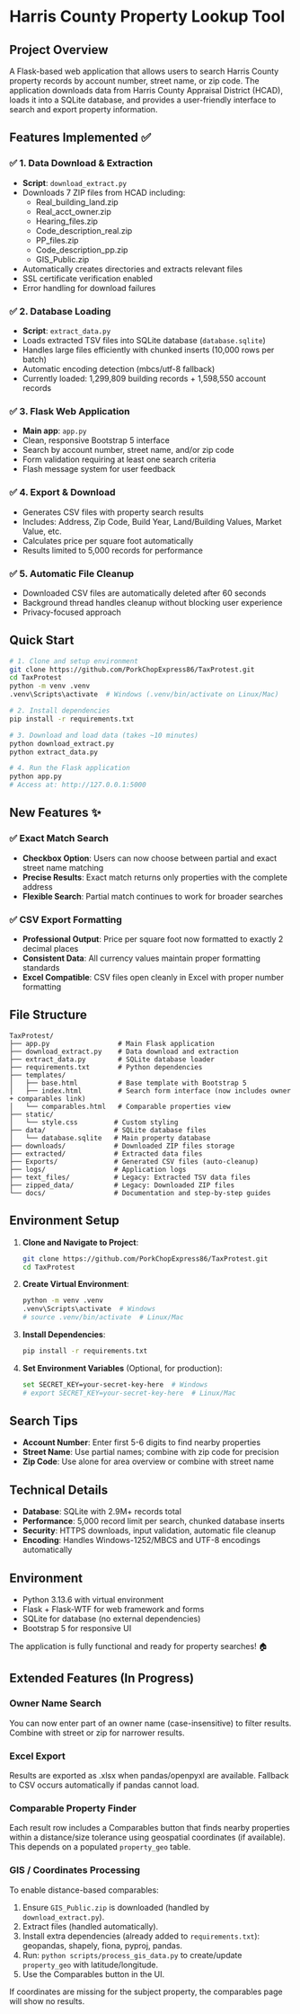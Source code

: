 # Harris County Property Lookup Tool

## Project Overview
A Flask-based web application that allows users to search Harris County property records by account number, street name, or zip code. The application downloads data from Harris County Appraisal District (HCAD), loads it into a SQLite database, and provides a user-friendly interface to search and export property information.

## Features Implemented ✅

### ✅ 1. Data Download & Extraction
- **Script**: `download_extract.py`
- Downloads 7 ZIP files from HCAD including:
  - Real_building_land.zip
  - Real_acct_owner.zip  
  - Hearing_files.zip
  - Code_description_real.zip
  - PP_files.zip
  - Code_description_pp.zip
  - GIS_Public.zip
- Automatically creates directories and extracts relevant files
- SSL certificate verification enabled
- Error handling for download failures

### ✅ 2. Database Loading  
- **Script**: `extract_data.py`
- Loads extracted TSV files into SQLite database (`database.sqlite`)
- Handles large files efficiently with chunked inserts (10,000 rows per batch)
- Automatic encoding detection (mbcs/utf-8 fallback)
- Currently loaded: 1,299,809 building records + 1,598,550 account records

### ✅ 3. Flask Web Application
- **Main app**: `app.py`
- Clean, responsive Bootstrap 5 interface
- Search by account number, street name, and/or zip code
- Form validation requiring at least one search criteria
- Flash message system for user feedback

### ✅ 4. Export & Download
- Generates CSV files with property search results
- Includes: Address, Zip Code, Build Year, Land/Building Values, Market Value, etc.
- Calculates price per square foot automatically
- Results limited to 5,000 records for performance

### ✅ 5. Automatic File Cleanup
- Downloaded CSV files are automatically deleted after 60 seconds
- Background thread handles cleanup without blocking user experience
- Privacy-focused approach

## Quick Start

```bash
# 1. Clone and setup environment
git clone https://github.com/PorkChopExpress86/TaxProtest.git
cd TaxProtest
python -m venv .venv
.venv\Scripts\activate  # Windows (.venv/bin/activate on Linux/Mac)

# 2. Install dependencies
pip install -r requirements.txt

# 3. Download and load data (takes ~10 minutes)
python download_extract.py
python extract_data.py

# 4. Run the Flask application
python app.py
# Access at: http://127.0.0.1:5000
```

## New Features ✨

### ✅ Exact Match Search
- **Checkbox Option**: Users can now choose between partial and exact street name matching
- **Precise Results**: Exact match returns only properties with the complete address
- **Flexible Search**: Partial match continues to work for broader searches

### ✅ CSV Export Formatting
- **Professional Output**: Price per square foot now formatted to exactly 2 decimal places
- **Consistent Data**: All currency values maintain proper formatting standards
- **Excel Compatible**: CSV files open cleanly in Excel with proper number formatting

## File Structure
```
TaxProtest/
├── app.py                 # Main Flask application
├── download_extract.py    # Data download and extraction
├── extract_data.py        # SQLite database loader
├── requirements.txt       # Python dependencies
├── templates/
│   ├── base.html          # Base template with Bootstrap 5
│   ├── index.html         # Search form interface (now includes owner + comparables link)
│   └── comparables.html   # Comparable properties view
├── static/
│   └── style.css         # Custom styling
├── data/                 # SQLite database files
│   └── database.sqlite   # Main property database
├── downloads/            # Downloaded ZIP files storage
├── extracted/            # Extracted data files
├── Exports/              # Generated CSV files (auto-cleanup)
├── logs/                 # Application logs
├── text_files/           # Legacy: Extracted TSV data files  
├── zipped_data/          # Legacy: Downloaded ZIP files
└── docs/                 # Documentation and step-by-step guides
```

## Environment Setup

1. **Clone and Navigate to Project**:
   ```bash
   git clone https://github.com/PorkChopExpress86/TaxProtest.git
   cd TaxProtest
   ```

2. **Create Virtual Environment**:
   ```bash
   python -m venv .venv
   .venv\Scripts\activate  # Windows
   # source .venv/bin/activate  # Linux/Mac
   ```

3. **Install Dependencies**:
   ```bash
   pip install -r requirements.txt
   ```

4. **Set Environment Variables** (Optional, for production):
   ```bash
   set SECRET_KEY=your-secret-key-here  # Windows
   # export SECRET_KEY=your-secret-key-here  # Linux/Mac
   ```

## Search Tips
- **Account Number**: Enter first 5-6 digits to find nearby properties
- **Street Name**: Use partial names; combine with zip code for precision
- **Zip Code**: Use alone for area overview or combine with street name

## Technical Details
- **Database**: SQLite with 2.9M+ records total
- **Performance**: 5,000 record limit per search, chunked database inserts
- **Security**: HTTPS downloads, input validation, automatic file cleanup
- **Encoding**: Handles Windows-1252/MBCS and UTF-8 encodings automatically

## Environment
- Python 3.13.6 with virtual environment
- Flask + Flask-WTF for web framework and forms
- SQLite for database (no external dependencies)
- Bootstrap 5 for responsive UI

The application is fully functional and ready for property searches! 🏠

## Extended Features (In Progress)

### Owner Name Search
You can now enter part of an owner name (case-insensitive) to filter results. Combine with street or zip for narrower results.

### Excel Export
Results are exported as .xlsx when pandas/openpyxl are available. Fallback to CSV occurs automatically if pandas cannot load.

### Comparable Property Finder
Each result row includes a Comparables button that finds nearby properties within a distance/size tolerance using geospatial coordinates (if available). This depends on a populated `property_geo` table.

### GIS / Coordinates Processing
To enable distance-based comparables:
1. Ensure `GIS_Public.zip` is downloaded (handled by `download_extract.py`).
2. Extract files (handled automatically).
3. Install extra dependencies (already added to `requirements.txt`): geopandas, shapely, fiona, pyproj, pandas.
4. Run: `python scripts/process_gis_data.py` to create/update `property_geo` with latitude/longitude.
5. Use the Comparables button in the UI.

If coordinates are missing for the subject property, the comparables page will show no results.

